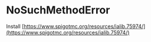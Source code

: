 # NoSuchMethodError

Install [https://www.spigotmc.org/resources/ialib.75974/](https://www.spigotmc.org/resources/ialib.75974/)

